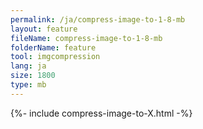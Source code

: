 ```yaml
---
permalink: /ja/compress-image-to-1-8-mb
layout: feature
fileName: compress-image-to-1-8-mb
folderName: feature
tool: imgcompression
lang: ja
size: 1800
type: mb
---
```


{%- include compress-image-to-X.html -%}
